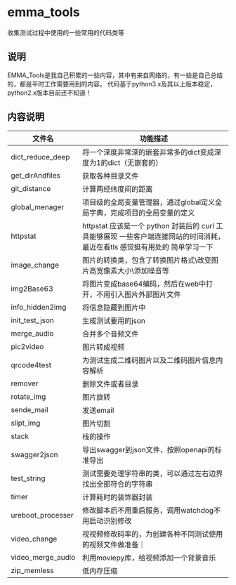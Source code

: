 # emma_tools

收集测试过程中使用的一些常用的代码类等
## 说明

EMMA_Tools是我自己积累的一些内容，其中有来自网络的，有一些是自己总结的，都是平时工作需要用到的内容。
代码基于python3.x及其以上版本稳定，python2.x版本目前还不知道！
## 内容说明


|  文件名   | 功能描述  |
|  ----  | ----  |
|dict_reduce_deep  | 将一个深度非常深的嵌套非常多的dict变成深度为1的dict（无嵌套的） |
|get_dirAndfiles|获取各种目录文件|
|git_distance|计算两经纬度间的距离|
|global_menager|项目级的全局变量管理器，通过global定义全局字典，完成项目的全局变量的定义|
|httpstat|httpstat 应该是一个 python 封装后的 curl 工具能够展现 一些客户端连接网站的时间消耗，最近在看tls 感觉挺有用处的 简单学习一下|
|image_change|图片的转换类，包含了转换图片格式\改变图片高宽像素大小\添加噪音等|
|img2Base63|将图片变成base64编码，然后在web中打开，不用引入图片外部图片文件|
|info_hidden2img|将信息隐藏到图片中|
|init_test_json|生成测试要用的json|
|merge_audio|合并多个音频文件|
|pic2video|图片转成视频|
|qrcode4test|为测试生成二维码图片以及二维码图片信息内容解析|
|remover|删除文件或者目录|
|rotate_img|图片旋转|
|sende_mail|发送email|
|slipt_img|图片切割|
|stack|栈的操作|
|swagger2json|导出swagger到json文件，按照openapi的标准导出|
|test_string|测试需要处理字符串的类，可以通过左右边界找出全部符合的字符串|
|timer|计算耗时的装饰器封装|
|ureboot_processer|修改脚本后不用重启服务，调用watchdog不用启动识别修改|
|video_change|视视频修改码率的，为创建各种不同测试使用的视频文件做准备｜
|video_merge_audio| 利用moviepy库，给视频添加一个背景音乐|
|zip_memless|低内存压缩|